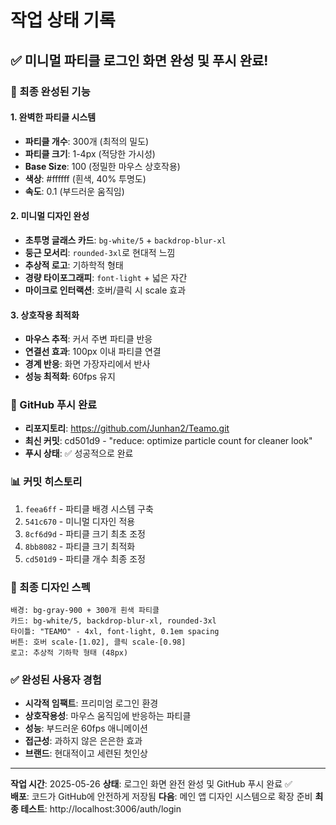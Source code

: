 # 작업 상태 기록

## ✅ 미니멀 파티클 로그인 화면 완성 및 푸시 완료!

### 🎯 최종 완성된 기능

#### 1. 완벽한 파티클 시스템
- **파티클 개수**: 300개 (최적의 밀도)
- **파티클 크기**: 1-4px (적당한 가시성)
- **Base Size**: 100 (정밀한 마우스 상호작용)
- **색상**: #ffffff (흰색, 40% 투명도)
- **속도**: 0.1 (부드러운 움직임)

#### 2. 미니멀 디자인 완성
- **초투명 글래스 카드**: `bg-white/5` + `backdrop-blur-xl`
- **둥근 모서리**: `rounded-3xl`로 현대적 느낌
- **추상적 로고**: 기하학적 형태
- **경량 타이포그래피**: `font-light` + 넓은 자간
- **마이크로 인터랙션**: 호버/클릭 시 scale 효과

#### 3. 상호작용 최적화
- **마우스 추적**: 커서 주변 파티클 반응
- **연결선 효과**: 100px 이내 파티클 연결
- **경계 반응**: 화면 가장자리에서 반사
- **성능 최적화**: 60fps 유지

### 🚀 GitHub 푸시 완료
- **리포지토리**: https://github.com/Junhan2/Teamo.git
- **최신 커밋**: cd501d9 - "reduce: optimize particle count for cleaner look"
- **푸시 상태**: ✅ 성공적으로 완료

### 📊 커밋 히스토리
1. `feea6ff` - 파티클 배경 시스템 구축
2. `541c670` - 미니멀 디자인 적용
3. `8cf6d9d` - 파티클 크기 최초 조정
4. `8bb8082` - 파티클 크기 최적화
5. `cd501d9` - 파티클 개수 최종 조정

### 🎨 최종 디자인 스펙
```
배경: bg-gray-900 + 300개 흰색 파티클
카드: bg-white/5, backdrop-blur-xl, rounded-3xl
타이틀: "TEAMO" - 4xl, font-light, 0.1em spacing
버튼: 호버 scale-[1.02], 클릭 scale-[0.98]
로고: 추상적 기하학 형태 (48px)
```

### ✅ 완성된 사용자 경험
- **시각적 임팩트**: 프리미엄 로그인 환경
- **상호작용성**: 마우스 움직임에 반응하는 파티클
- **성능**: 부드러운 60fps 애니메이션
- **접근성**: 과하지 않은 은은한 효과
- **브랜드**: 현대적이고 세련된 첫인상

---
**작업 시간**: 2025-05-26 
**상태**: 로그인 화면 완전 완성 및 GitHub 푸시 완료 ✅  
**배포**: 코드가 GitHub에 안전하게 저장됨
**다음**: 메인 앱 디자인 시스템으로 확장 준비
**최종 테스트**: http://localhost:3006/auth/login
